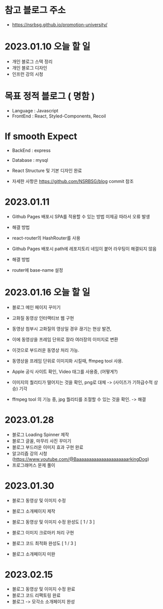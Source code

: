 # 참고 블로그 주소

- https://nsrbsg.github.io/promotion-university/

# 2023.01.10 오늘 할 일

- 개인 블로그 스택 정리
- 개인 블로그 디자인
- 인프런 강의 시청

# 목표 정적 블로그 ( 명함 )

- Language : Javascript
- FrontEnd : React, Styled-Components, Recoil

# If smooth Expect

- BackEnd : express
- Database : mysql

- React Structure 및 기본 디자인 완료
- 자세한 사항은 https://github.com/NSRBSG/blog commit 참조

# 2023.01.11

- Github Pages 배포시 SPA를 적용할 수 있는 방법 미제공 따라서 오류 발생
- 해결 방법
- react-router의 HashRouter를 사용

- Github Pages 배포시 path에 레포지토리 네임이 붙어 라우팅이 해결되지 않음
- 해결 방법
- router에 base-name 설정

# 2023.01.16 오늘 할 일

- 블로그 메인 페이지 꾸미기
- 고화질 동영상 인터랙티브 웹 구현

- 동영상 첨부시 고화질의 영상일 경우 끊기는 현상 발견,
- 이에 동영상을 프레임 단위로 잘라 여러장의 이미지로 변환
- 이것으로 부드러운 동영상 처리 가능.

- 동영상을 프레임 단위로 이미지화 시킬때, ffmpeg tool 사용.
- Apple 공식 사이트 확인, Video 태그를 사용중, (어떻게?)
- 이미지의 퀄리티가 떨어지는 것을 확인, png로 대체 -> (사이즈가 기하급수적 상승) 기각
- ffmpeg tool 의 기능 중, jpg 퀄리티를 조절할 수 있는 것을 확인. -> 해결

# 2023.01.28

- 블로그 Loading Spinner 제작
- 블로그 글꼴, 마무리 사진 꾸미기
- 블로그 부드러운 이미지 효과 구현 완료
- 알고리즘 강의 시청 (https://www.youtube.com/@BaaaaaaaaaaaaaaaaaaaaarkingDog)
- 프로그래머스 문제 풀이

# 2023.01.30

- 블로그 동영상 및 이미지 수정
- 블로그 소개페이지 제작

- 블로그 동영상 및 이미지 수정 완성도 [ 1 / 3 ]
- 블로그 이미지 크로마키 처리 구현
- 블로그 코드 최적화 완성도 [ 1 / 3 ]
- 블로그 소개페이지 미완

# 2023.02.15

- 블로그 동영상 및 이미지 수정 완료
- 블로그 코드 리팩토링 완료
- 블로그 -> 모각소 소개페이지 완성
